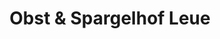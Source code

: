---
title: "Obst & Spargelhof Leue"
url: /gross-kreutz-havel/obst-und-spargelhof-leue/
shop: Hofladen
---